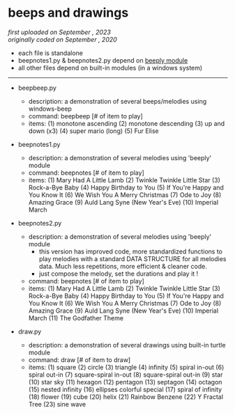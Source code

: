 # beeps and drawings

<i> first uploaded on September , 2023 </i> <br/>
<i> originally coded on September , 2020 </i><br/>


+ each file is standalone
+ beepnotes1.py & beepnotes2.py depend on [beeply module](https://pypi.org/project/beeply/)
+ all other files depend on built-in modules (in a windows system)


- - - - -


+ beepbeep.py
    + description:  a demonstration of several beeps/melodies using windows-beep
    + command:      beepbeep [# of item to play]
    + items: (1) monotone ascending (2) monotone descending (3) up and down (x3)  (4) super mario (long)   (5) Fur Elise


+ beepnotes1.py
    + description:  a demonstration of several melodies using 'beeply' module
    + command:      beepnotes [# of item to play]
    + items: (1) Mary Had A Little Lamb (2) Twinkle Twinkle Little Star  (3) Rock-a-Bye Baby  (4) Happy Birthday to You  (5) If You're Happy and You Know It  (6) We Wish You A Merry Christmas  (7) Ode to Joy  (8) Amazing Grace  (9) Auld Lang Syne (New Year's Eve)  (10) Imperial March


+ beepnotes2.py
    + description:   a demonstration of several melodies using 'beeply' module
        + this version has improved code, more standardized functions to play melodies with a standard DATA STRUCTURE for all melodies data.  Much less repetitions, more efficient & cleaner code.
        + just compose the melody, set the durations and play it !
    + command:        beepnotes [# of item to play]
    + items:  (1) Mary Had A Little Lamb (2) Twinkle Twinkle Little Star  (3) Rock-a-Bye Baby  (4) Happy Birthday to You  (5) If You're Happy and You Know It  (6) We Wish You A Merry Christmas  (7) Ode to Joy  (8) Amazing Grace  (9) Auld Lang Syne (New Year's Eve)  (10) Imperial March  (11) The Godfather Theme


+ draw.py
    + description:   a demonstration of several drawings using built-in turtle module
    + command:        draw [# of item to draw]
    + items:  (1) square  (2) circle  (3) triangle  (4) infinity  (5) spiral in-out  (6) spiral out-in  (7) square-spiral in-out  (8) square-spiral out-in  (9) star (10) star sky (11) hexagon (12) pentagon (13) septagon (14) octagon (15) nested infinity (16) ellipses colorful special (17) spiral of infinity (18) flower (19) cube (20) helix (21) Rainbow Benzene (22) Y Fractal Tree (23) sine wave

